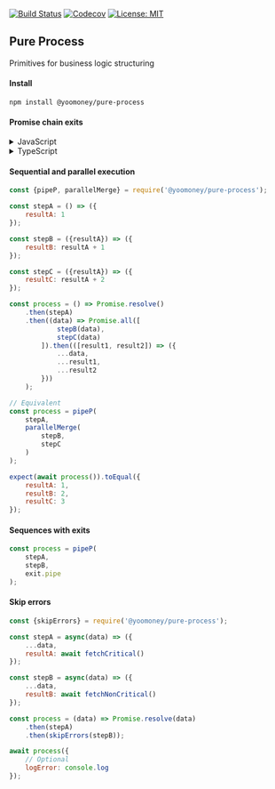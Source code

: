 [![Build Status](https://travis-ci.com/yoomoney-tech/pure-process.svg?branch=master)](https://travis-ci.com/github/yoomoney-tech/pure-process/branches)
[![Codecov](https://codecov.io/gh/yoomoney-tech/pure-process/branch/master/graph/badge.svg)](https://codecov.io/gh/yoomoney-tech/pure-process)
[![License: MIT](https://img.shields.io/badge/License-MIT-yellow.svg)](https://opensource.org/licenses/MIT)
## Pure Process

Primitives for business logic structuring

#### Install

```
npm install @yoomoney/pure-process
```

#### Promise chain exits

<details>
<summary>JavaScript</summary>

```javascript
const {exit} = require('@yoomoney/pure-process');

const EXIT_CODE = {
    needLogin: 'needLogin'
};

const getUser = async() => {
    const {user, latency} = await fetchUser();
    if (!user) {
        exit(EXIT_CODE.needLogin, {latency});
    }

    return user;
};

const getPosts = async(user) => ({
    posts: await fetchPosts(user.id)
});

const process = () => Promise.resolve()
    .then(getUser)
    .then(getPosts)
    .then(...exit());

const output = await process();

if (output.exitCode === EXIT_CODE.needLogin) {
    output.latency;
} else {
    output.exitCode; // main (default)
    output.posts;
}
```
</details>

<details>
<summary>TypeScript</summary>

```typescript
const {createExit} = require('@yoomoney/pure-process');

enum ExitCode {
    NeedLogin = 'NEED_LOGIN',
    NoPosts = 'NO_POSTS'
};

const exit = createExit<{
    exitCode: ExitCode.NeedLogin;
    latency: number;
} | {
    exitCode: ExitCode.NoPosts
}>();

const getUser = async() => {
    const {user, latency} = await fetchUser();
    if (!user) {
        exit(ExitCode.NeedLogin, {latency});
    }

    return user;
};

const getPosts = async(user: User) => ({
    posts: await fetchPosts(user.id)
});

const process = () => Promise.resolve()
    .then(getUser)
    .then(getPosts)
    .then(...exit());

const output = await process();

if (output.exitCode === ExitCode.NeedLogin) {
    output.latency;
} else {
    output.exitCode; // main (default)
    output.posts;
}
```
</details>

#### Sequential and parallel execution

```javascript
const {pipeP, parallelMerge} = require('@yoomoney/pure-process');

const stepA = () => ({
    resultA: 1
});

const stepB = ({resultA}) => ({
    resultB: resultA + 1
});

const stepC = ({resultA}) => ({
    resultC: resultA + 2
});

const process = () => Promise.resolve()
    .then(stepA)
    .then((data) => Promise.all([
            stepB(data),
            stepC(data)
        ]).then(([result1, result2]) => ({
            ...data,
            ...result1,
            ...result2
        }))
    );

// Equivalent
const process = pipeP(
    stepA,
    parallelMerge(
        stepB,
        stepC
    )
);

expect(await process()).toEqual({
    resultA: 1,
    resultB: 2,
    resultC: 3
});
```

#### Sequences with exits

```javascript
const process = pipeP(
    stepA,
    stepB,
    exit.pipe
);
```

#### Skip errors

```javascript
const {skipErrors} = require('@yoomoney/pure-process');

const stepA = async(data) => ({
    ...data,
    resultA: await fetchCritical()
});

const stepB = async(data) => ({
    ...data,
    resultB: await fetchNonCritical()
});

const process = (data) => Promise.resolve(data)
    .then(stepA)
    .then(skipErrors(stepB));

await process({
    // Optional
    logError: console.log
});
```
